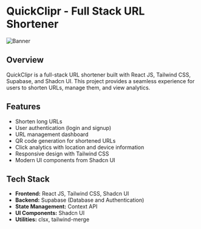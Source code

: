 # QuickClipr - Full Stack URL Shortener

![Banner](https://github.com/user-attachments/assets/6589fc3d-03a6-469b-b4fd-4691556bc18d)

## Overview

QuickClipr is a full-stack URL shortener built with React JS, Tailwind CSS, Supabase, and Shadcn UI. This project provides a seamless experience for users to shorten URLs, manage them, and view analytics.
## Features

- Shorten long URLs
- User authentication (login and signup)
- URL management dashboard
- QR code generation for shortened URLs
- Click analytics with location and device information
- Responsive design with Tailwind CSS
- Modern UI components from Shadcn UI

## Tech Stack

- **Frontend:** React JS, Tailwind CSS, Shadcn UI
- **Backend:** Supabase (Database and Authentication)
- **State Management:** Context API
- **UI Components:** Shadcn UI
- **Utilities:** clsx, tailwind-merge
